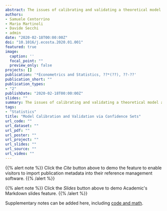 ```yaml
---
abstract: The issues of calibrating and validating a theoretical model are considered, when it is required to select the parameters that better approximate the data among a finite number of alternatives. Based on a user-defined loss function, Model Confidence Sets are proposed as a tool to restrict the number of plausible alternatives, and measure the uncertainty associated to the preferred model. Furthermore, an asymptotically exact logarithmic approximation of the probability of choosing a model via a multivariate rate function is suggested. A simple numerical procedure is outlined for the computation of the latter and it is shown that the procedure yields results consistent with Model Confidence Sets. The illustration and implementation of the proposed approach is showcased in a model of inquisitiveness in ad hoc teams, relevant for bounded rationality and organizational research.
authors:
- Samuele Centorrino
- Mario Martinoli
- Davide Secchi
- admin
date: "2020-02-18T00:00:00Z"
doi: "10.1016/j.ecosta.2020.01.001"
featured: true
image:
  caption: ''
  focal_point: ""
  preview_only: false
projects: []
publication: '*Econometrics and Statistics, ??*(??), ??-??'
publication_short: ""
publication_types:
- "2"
publishDate: "2020-02-18T00:00:00Z"
slides: ""
summary: The issues of calibrating and validating a theoretical model are considered, when it is required to select the parameters that better approximate the data among a finite number of alternatives. Based on a user-defined loss function, Model Confidence Sets are proposed as a tool to restrict the number of plausible alternatives, and measure the uncertainty associated to the preferred model. Furthermore, an asymptotically exact logarithmic approximation of the probability of choosing a model via a multivariate rate function is suggested. A simple numerical procedure is outlined for the computation of the latter and it is shown that the procedure yields results consistent with Model Confidence Sets. The illustration and implementation of the proposed approach is showcased in a model of inquisitiveness in ad hoc teams, relevant for bounded rationality and organizational research.
tags:
- "Statistics"
title: "Model Calibration and Validation via Confidence Sets"
url_code: ""
url_dataset: ""
url_pdf: ""
url_poster: ""
url_project: ""
url_slides: ""
url_source: ""
url_video: ""
---
```


{{% alert note %}}
Click the *Cite* button above to demo the feature to enable visitors to import publication metadata into their reference management software.
{{% /alert %}}

{{% alert note %}}
Click the *Slides* button above to demo Academic's Markdown slides feature.
{{% /alert %}}

Supplementary notes can be added here, including [code and math](https://sourcethemes.com/academic/docs/writing-markdown-latex/).
